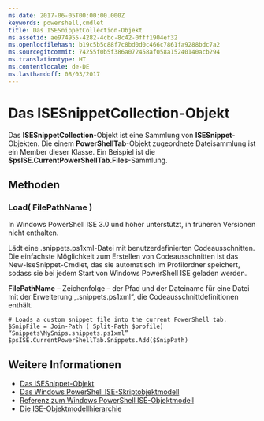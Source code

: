 ```yaml
---
ms.date: 2017-06-05T00:00:00.000Z
keywords: powershell,cmdlet
title: Das ISESnippetCollection-Objekt
ms.assetid: ae974955-4282-4cbc-8c42-0fff1904ef32
ms.openlocfilehash: b19c5b5c88f7c8bd0d0c466c7861fa9288bdc7a2
ms.sourcegitcommit: 74255f0b5f386a072458af058a15240140acb294
ms.translationtype: HT
ms.contentlocale: de-DE
ms.lasthandoff: 08/03/2017
---
```

# <a name="the-isesnippetcollection-object"></a>Das ISESnippetCollection-Objekt
  Das **ISESnippetCollection**-Objekt ist eine Sammlung von **ISESnippet**-Objekten. Die einem **PowerShellTab**-Objekt zugeordnete Dateisammlung ist ein Member dieser Klasse. Ein Beispiel ist die **$psISE.CurrentPowerShellTab.Files**-Sammlung.

## <a name="methods"></a>Methoden

### <a name="load-filepathname-"></a>Load\( FilePathName \)
  In Windows PowerShell ISE 3.0 und höher unterstützt, in früheren Versionen nicht enthalten. 

 Lädt eine .snippets.ps1xml-Datei mit benutzerdefinierten Codeausschnitten. Die einfachste Möglichkeit zum Erstellen von Codeausschnitten ist das New-IseSnippet-Cmdlet, das sie automatisch im Profilordner speichert, sodass sie bei jedem Start von Windows PowerShell ISE geladen werden.

 **FilePathName** – Zeichenfolge – der Pfad und der Dateiname für eine Datei mit der Erweiterung „.snippets.ps1xml“, die Codeausschnittdefinitionen enthält.

```
# Loads a custom snippet file into the current PowerShell tab.
$SnipFile = Join-Path ( Split-Path $profile) “Snippets\MySnips.snippets.ps1xml” $psISE.CurrentPowerShellTab.Snippets.Add($SnipPath)

```

## <a name="see-also"></a>Weitere Informationen
- [Das ISESnippet-Objekt](The-ISESnippetObject.md) 
- [Das Windows PowerShell ISE-Skriptobjektmodell](The-Windows-PowerShell-ISE-Scripting-Object-Model.md) 
- [Referenz zum Windows PowerShell ISE-Objektmodell](Windows-PowerShell-ISE-Object-Model-Reference.md) 
- [Die ISE-Objektmodellhierarchie](The-ISE-Object-Model-Hierarchy.md)

  
